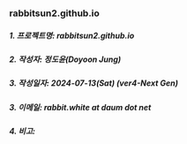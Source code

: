 ### rabbitsun2.github.io

##### 1. 프로젝트명: rabbitsun2.github.io
##### 2. 작성자: 정도윤(Doyoon Jung)
##### 3. 작성일자: 2024-07-13(Sat) (ver4-Next Gen)
##### 3. 이메일: rabbit.white at daum dot net
##### 4. 비고:

